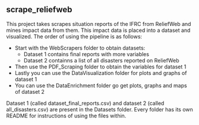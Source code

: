 ## scrape_reliefweb

This project takes scrapes situation reports of the IFRC from ReliefWeb and mines impact data from them.
This impact data is placed into a dataset and visualized. The order of using the pipeline is as follows:
* Start with the WebScrapers folder to obtain datasets:
  * Dataset 1 contains final reports with more variables
  * Dataset 2 containns a list of all disasters reported on ReliefWeb
* Then use the PDF_Scraping folder to obtain the variables for dataset 1
* Lastly you can use the DataVisualization folder for plots and graphs of dataset 1
* You can use the DataEnrichment folder go get plots, graphs and maps of dataset 2

Dataset 1 (called dataset_final_reports.csv) and dataset 2 (called all_disasters.csv) are present in the Datasets folder.
Every folder has its own README for instructions of using the files within.
